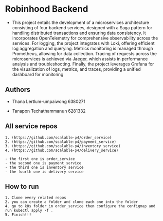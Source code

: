 # Robinhood Backend
- This project entails the development of a microservices architecture consisting of four backend services, designed with a Saga pattern for handling distributed transactions and ensuring data consistency. It incorporates OpenTelemetry for comprehensive observability across the services. For logging, the project integrates with Loki, offering efficient log aggregation and querying. Metrics monitoring is managed through Prometheus, allowing for data collection. Tracing of requests across the microservices is achieved via Jaeger, which assists in performance analysis and troubleshooting. Finally, the project leverages Grafana for the visualization of logs, metrics, and traces, providing a unified dashboard for monitoring
## Authors

- Thana Lertlum-umpaiwong 6380271

- Tanapon Techathammanun 6281332


## All service repos
    1. (https://github.com/scalable-p4/order_service)
    2. (https://github.com/scalable-p4/payment_service)
    3. (https://github.com/scalable-p4/inventory_service)
    4. (https://github.com/scalable-p4/delivery_service)

    - the first one is order_service
    - the second one is payment_service
    - the third one is inventory service
    - the fourth one is delivery service
## How to run
    1. Clone every related repos
    2. you can create a folder and clone each one into the folder
    4. go to k8s folder in order_service then configure the configmap and run kubectl apply -f .
    5. Finish!!!
